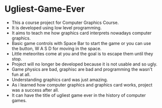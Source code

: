 # Ugliest-Game-Ever
* This a course project for Computer Graphics Course. 
* It is developed using low level programming. 
* It aims to teach me how graphics card interprets nowadays computer graphics.
* Basic game controls with Space Bar to start the game or you can use the button, W A S D for moving in the space.
* Little meteorites come at you and the goal is to escape them until they stop.
* Project will no longer be developed because it is not usable and so ugly.
* Game physics are bad, graphisc are bad and programming the wasn't fun at all.
* Understanding graphics card was just amazing.
* As i learned how computer graphics and graphics card works, project was a success after all.
* It can have the title of ugliest game ever in the history of computer games.
